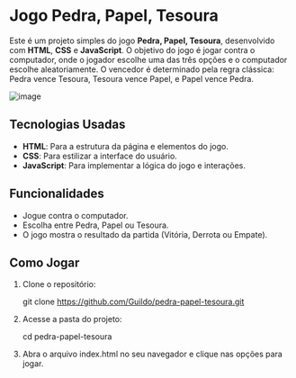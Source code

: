 # Jogo Pedra, Papel, Tesoura

Este é um projeto simples do jogo **Pedra, Papel, Tesoura**, desenvolvido com **HTML**, **CSS** e **JavaScript**. O objetivo do jogo é jogar contra o computador, onde o jogador escolhe uma das três opções e o computador escolhe aleatoriamente. O vencedor é determinado pela regra clássica: Pedra vence Tesoura, Tesoura vence Papel, e Papel vence Pedra.

![image](https://github.com/user-attachments/assets/2560dbcf-2dad-434f-99ba-6ffb64f27020)

## Tecnologias Usadas

- **HTML**: Para a estrutura da página e elementos do jogo.
- **CSS**: Para estilizar a interface do usuário.
- **JavaScript**: Para implementar a lógica do jogo e interações.

## Funcionalidades

- Jogue contra o computador.
- Escolha entre Pedra, Papel ou Tesoura.
- O jogo mostra o resultado da partida (Vitória, Derrota ou Empate).

## Como Jogar

1. Clone o repositório:
   
   git clone https://github.com/Guildo/pedra-papel-tesoura.git

2. Acesse a pasta do projeto:

   cd pedra-papel-tesoura

3. Abra o arquivo index.html no seu navegador e clique nas opções para jogar.
